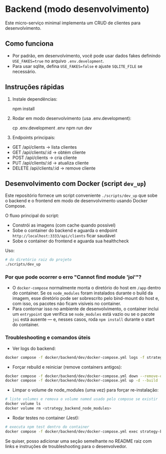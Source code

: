 # Backend (modo desenvolvimento)

Este micro-serviço minimal implementa um CRUD de clientes para desenvolvimento.

## Como funciona

- Por padrão, em desenvolvimento, você pode usar dados fakes definindo `USE_FAKES=true` no arquivo `.env.development`.
- Para usar sqlite, defina `USE_FAKES=false` e ajuste `SQLITE_FILE` se necessário.

## Instruções rápidas

1. Instale dependências:

   npm install

2. Rodar em modo desenvolvimento (usa .env.development):

   cp .env.development .env
   npm run dev

3. Endpoints principais:

- GET /api/clients -> lista clientes
- GET /api/clients/:id -> obtém cliente
- POST /api/clients -> cria cliente
- PUT /api/clients/:id -> atualiza cliente
- DELETE /api/clients/:id -> remove cliente

## Desenvolvimento com Docker (script `dev_up`)

Este repositório fornece um script conveniente `./scripts/dev_up` que sobe o backend e o frontend em modo de desenvolvimento usando Docker Compose.

O fluxo principal do script:

- Constrói as imagens (com cache quando possível)
- Sobe o container do backend e aguarda o endpoint `http://localhost:3333/api/clients` ficar saudável
- Sobe o container do frontend e aguarda sua healthcheck

Uso:

```bash
# do diretório raiz do projeto
./scripts/dev_up
```

### Por que pode ocorrer o erro "Cannot find module 'joi'"?

- O `docker-compose` normalmente monta o diretório do host em `/app` dentro do container. Se os `node_modules` foram instalados durante o build da imagem, esse diretório pode ser sobrescrito pelo bind-mount do host e, com isso, os pacotes não ficam visíveis no container.
- Para contornar isso no ambiente de desenvolvimento, o container inclui um `entrypoint` que verifica se `node_modules` está vazio ou se o pacote `joi` está ausente — e, nesses casos, roda `npm install` durante o start do container.

### Troubleshooting e comandos úteis

- Ver logs do backend:

```bash
docker compose -f docker/backend/dev/docker-compose.yml logs -f strategy-backend-dev
```

- Forçar rebuild e reiniciar (remove containers antigos):

```bash
docker compose -f docker/backend/dev/docker-compose.yml down --remove-orphans
docker compose -f docker/backend/dev/docker-compose.yml up -d --build
```

- Limpar o volume de node_modules (uma vez) para forçar re-instalação:

```bash
# liste volumes e remova o volume named usado pelo compose se existir
docker volume ls
docker volume rm <strategy_backend_node_modules>
```

- Rodar testes no container (Jest):

```bash
# executa npm test dentro do container
docker compose -f docker/backend/dev/docker-compose.yml exec strategy-backend-dev npm test -- --runInBand
```

Se quiser, posso adicionar uma seção semelhante no README raiz com links e instruções de troubleshooting para o desenvolvedor.
